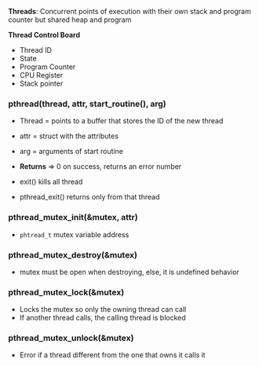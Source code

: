 **Threads**: Concurrent points of execution with their own stack and program counter but shared heap and program

**Thread Control Board**
- Thread ID
- State
- Program Counter
- CPU Register
- Stack pointer


### pthread(thread, attr, start_routine(), arg)
- Thread = points to a buffer that stores the ID of the new thread
- attr = struct with the attributes
- arg = arguments of start routine
- **Returns** => 0 on success, returns an error number

- exit() kills all thread
- pthread_exit() returns only from that thread

### pthread_mutex_init(&mutex, attr)
- `phtread_t` mutex variable address

### pthread_mutex_destroy(&mutex)
- mutex must be open when destroying, else, it is undefined behavior

### pthread_mutex_lock(&mutex)
- Locks the mutex so only the owning thread can call
- If another thread calls, the calling thread is blocked

### pthread_mutex_unlock(&mutex)
- Error if a thread different from the one that owns it calls it


